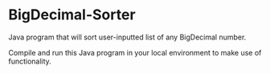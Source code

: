 # BigDecimal-Sorter
Java program that will sort user-inputted list of any BigDecimal number.

Compile and run this Java program in your local environment to make use of functionality.
